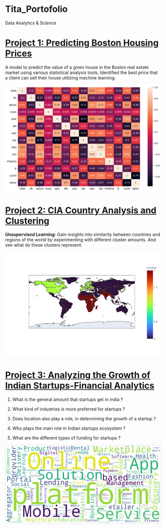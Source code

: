 # Tita_Portofolio
Data Analytics &amp; Science 

# [Project 1: Predicting Boston Housing Prices](https://github.com/docum5/Predicting-Boston-Housing-Prices)
A model to predict the value of a given house in the Boston real estate market using various statistical analysis tools. Identified the best price that a client can sell their house utilizing machine learning.

![](/images/correlation.png)

# [Project 2: CIA Country Analysis and Clustering](https://github.com/docum5/CIA-Country-Analysis-and-Clustering)
***Unsupervised Learning***: Gain insights into similarity between countries and regions of the world by experimenting with different cluster amounts. And see what do these clusters represent.

![](/images/newplot%20(1).png)

# [Project 3: Analyzing the Growth of Indian Startups-Financial Analytics](https://github.com/docum5/Analyzing-the-Growth-of-Indian-Startups-Financial-Analytics)
1. What is the general amount that startups get in india ?

2. What kind of industries is more preferred for startups ?

3. Does location also play a role, in determining the growth of a startup ?

4. Who plays the main role in Indian startups ecosystem ?

5. What are the different types of funding for startups ?

![](/images/wordcloud.png)

